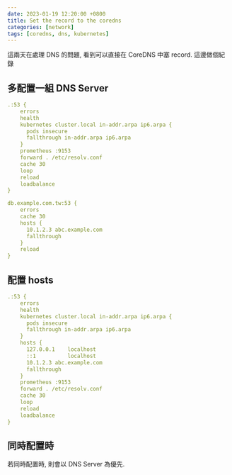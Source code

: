 ```yaml
---
date: 2023-01-19 12:20:00 +0800
title: Set the record to the coredns
categories: [network]
tags: [coredns, dns, kubernetes]
---
```


這兩天在處理 DNS 的問題, 看到可以直接在 CoreDNS 中塞 record. 這邊做個紀錄

<!--more-->

## 多配置一組 DNS Server

```yaml
.:53 {
    errors
    health
    kubernetes cluster.local in-addr.arpa ip6.arpa {
      pods insecure
      fallthrough in-addr.arpa ip6.arpa
    }
    prometheus :9153
    forward . /etc/resolv.conf
    cache 30
    loop
    reload
    loadbalance
}

db.example.com.tw:53 {
    errors
    cache 30
    hosts {
      10.1.2.3 abc.example.com
      fallthrough
    }
    reload
}
```

## 配置 hosts

```yaml
.:53 {
    errors
    health
    kubernetes cluster.local in-addr.arpa ip6.arpa {
      pods insecure
      fallthrough in-addr.arpa ip6.arpa
    }
    hosts {
      127.0.0.1    localhost
      ::1          localhost
      10.1.2.3 abc.example.com
      fallthrough
    }
    prometheus :9153
    forward . /etc/resolv.conf
    cache 30
    loop
    reload
    loadbalance
}
```

## 同時配置時

若同時配置時, 則會以 DNS Server 為優先.
